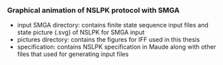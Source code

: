 ### Graphical animation of NSLPK protocol with SMGA

* input SMGA directory: contains finite state sequence input files and state picture (.svg) of NSLPK for SMGA input  
* pictures directory: contains the figures for IFF used in this thesis  
* specification: contains NSLPK specification in Maude along with other files that used for generating input files

